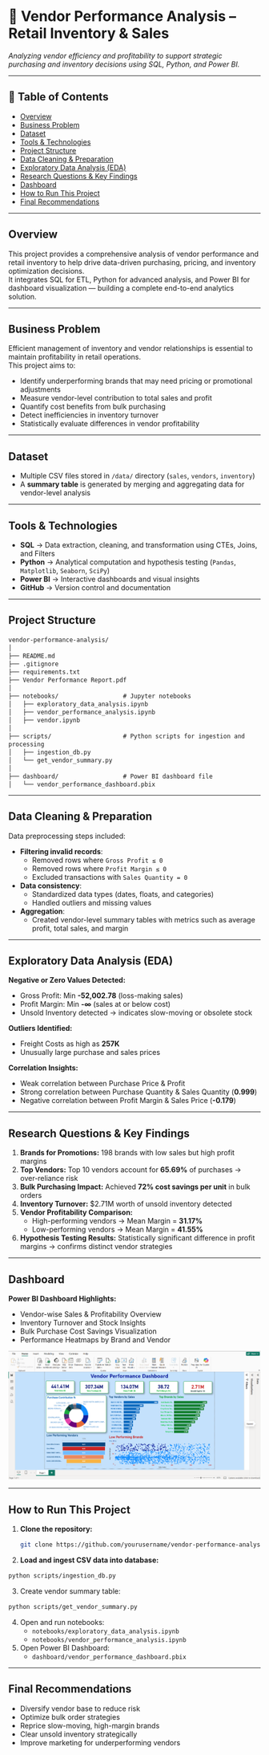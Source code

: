 # 🧾 Vendor Performance Analysis – Retail Inventory & Sales

_Analyzing vendor efficiency and profitability to support strategic purchasing and inventory decisions using SQL, Python, and Power BI._

---

## 📌 Table of Contents
- <a href="#overview">Overview</a>
- <a href="#business-problem">Business Problem</a>
- <a href="#dataset">Dataset</a>
- <a href="#tools--technologies">Tools & Technologies</a>
- <a href="#project-structure">Project Structure</a>
- <a href="#data-cleaning--preparation">Data Cleaning & Preparation</a>
- <a href="#exploratory-data-analysis-eda">Exploratory Data Analysis (EDA)</a>
- <a href="#research-questions--key-findings">Research Questions & Key Findings</a>
- <a href="#dashboard">Dashboard</a>
- <a href="#how-to-run-this-project">How to Run This Project</a>
- <a href="#final-recommendations">Final Recommendations</a>

---

<h2><a class="anchor" id="overview"></a>Overview</h2>

This project provides a comprehensive analysis of vendor performance and retail inventory to help drive data-driven purchasing, pricing, and inventory optimization decisions.  
It integrates SQL for ETL, Python for advanced analysis, and Power BI for dashboard visualization — building a complete end-to-end analytics solution.

---

<h2><a class="anchor" id="business-problem"></a>Business Problem</h2>

Efficient management of inventory and vendor relationships is essential to maintain profitability in retail operations.  
This project aims to:

- Identify underperforming brands that may need pricing or promotional adjustments  
- Measure vendor-level contribution to total sales and profit  
- Quantify cost benefits from bulk purchasing  
- Detect inefficiencies in inventory turnover  
- Statistically evaluate differences in vendor profitability  

---

<h2><a class="anchor" id="dataset"></a>Dataset</h2>

- Multiple CSV files stored in `/data/` directory (`sales`, `vendors`, `inventory`)  
- A **summary table** is generated by merging and aggregating data for vendor-level analysis  

---

<h2><a class="anchor" id="tools--technologies"></a>Tools & Technologies</h2>

- **SQL** → Data extraction, cleaning, and transformation using CTEs, Joins, and Filters  
- **Python** → Analytical computation and hypothesis testing (`Pandas`, `Matplotlib`, `Seaborn`, `SciPy`)  
- **Power BI** → Interactive dashboards and visual insights  
- **GitHub** → Version control and documentation  

---

<h2><a class="anchor" id="project-structure"></a>Project Structure</h2>

```
vendor-performance-analysis/
│
├── README.md
├── .gitignore
├── requirements.txt
├── Vendor Performance Report.pdf
│
├── notebooks/                  # Jupyter notebooks
│   ├── exploratory_data_analysis.ipynb
│   ├── vendor_performance_analysis.ipynb
│   ├── vendor.ipynb
│
├── scripts/                    # Python scripts for ingestion and processing
│   ├── ingestion_db.py
│   └── get_vendor_summary.py
│
├── dashboard/                  # Power BI dashboard file
│   └── vendor_performance_dashboard.pbix
```


---

<h2><a class="anchor" id="data-cleaning--preparation"></a>Data Cleaning & Preparation</h2>

Data preprocessing steps included:

- **Filtering invalid records**:
  - Removed rows where `Gross Profit ≤ 0`
  - Removed rows where `Profit Margin ≤ 0`
  - Excluded transactions with `Sales Quantity = 0`
- **Data consistency**:
  - Standardized data types (dates, floats, and categories)
  - Handled outliers and missing values
- **Aggregation**:
  - Created vendor-level summary tables with metrics such as average profit, total sales, and margin  

---

<h2><a class="anchor" id="exploratory-data-analysis-eda"></a>Exploratory Data Analysis (EDA)</h2>

**Negative or Zero Values Detected:**
- Gross Profit: Min **-52,002.78** (loss-making sales)
- Profit Margin: Min **-∞** (sales at or below cost)
- Unsold Inventory detected → indicates slow-moving or obsolete stock

**Outliers Identified:**
- Freight Costs as high as **257K**
- Unusually large purchase and sales prices

**Correlation Insights:**
- Weak correlation between Purchase Price & Profit  
- Strong correlation between Purchase Quantity & Sales Quantity (**0.999**)  
- Negative correlation between Profit Margin & Sales Price (**-0.179**)  

---

<h2><a class="anchor" id="research-questions--key-findings"></a>Research Questions & Key Findings</h2>

1. **Brands for Promotions:** 198 brands with low sales but high profit margins  
2. **Top Vendors:** Top 10 vendors account for **65.69%** of purchases → over-reliance risk  
3. **Bulk Purchasing Impact:** Achieved **72% cost savings per unit** in bulk orders  
4. **Inventory Turnover:** $2.71M worth of unsold inventory detected  
5. **Vendor Profitability Comparison:**
   - High-performing vendors → Mean Margin = **31.17%**
   - Low-performing vendors → Mean Margin = **41.55%**
6. **Hypothesis Testing Results:** Statistically significant difference in profit margins → confirms distinct vendor strategies  

---

<h2><a class="anchor" id="dashboard"></a>Dashboard</h2>

**Power BI Dashboard Highlights:**
- Vendor-wise Sales & Profitability Overview  
- Inventory Turnover and Stock Insights  
- Bulk Purchase Cost Savings Visualization  
- Performance Heatmaps by Brand and Vendor  

![Vendor Performance Dashboard](images/Vendor_Performance_Dashboard.png)

---

<h2><a class="anchor" id="how-to-run-this-project"></a>How to Run This Project</h2>

1. **Clone the repository:**
   ```bash
   git clone https://github.com/yourusername/vendor-performance-analysis.git

2. **Load and ingest CSV data into database:**
```bash
python scripts/ingestion_db.py
```
3. Create vendor summary table:
```bash
python scripts/get_vendor_summary.py
```
4. Open and run notebooks:
   - `notebooks/exploratory_data_analysis.ipynb`
   - `notebooks/vendor_performance_analysis.ipynb`
5. Open Power BI Dashboard:
   - `dashboard/vendor_performance_dashboard.pbix`

---

<h2><a class="anchor" id="final-recommendations"></a>Final Recommendations</h2>

- Diversify vendor base to reduce risk
- Optimize bulk order strategies
- Reprice slow-moving, high-margin brands
- Clear unsold inventory strategically
- Improve marketing for underperforming vendors

